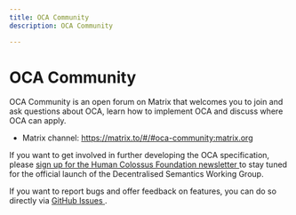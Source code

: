```yaml
---
title: OCA Community
description: OCA Community

---
```

#  OCA Community

OCA Community is an open forum on Matrix that welcomes you to join and ask questions about OCA, learn how to implement OCA and discuss where OCA can apply. 

- Matrix channel: [ https://matrix.to/#/#oca-community:matrix.org ](https://matrix.to/#/#oca-community:matrix.org)

If you want to get involved in further developing the OCA specification, please [ sign up for the Human Colossus Foundation newsletter ](https://humancolossus.foundation/home/#newsletter) to stay tuned for the official launch of the Decentralised Semantics Working Group.

If you want to report bugs and offer feedback on features, you can do so directly via [ GitHub Issues ](https://github.com/THCLab/oca-ecosystem/issues).
